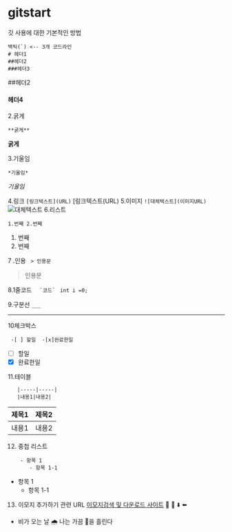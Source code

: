 # gitstart
깃 사용에 대한 기본적인 방법

```
백틱(`) <-- 3개 코드라인
# 헤더1
##헤더2
###헤더3
```
##헤더2
#### 헤더4

2.굵게
```
**굵게**
```
**굵게**

3.기울임
```
*기울임*
```
*기울임*

4.링크
```[링크텍스트](URL)```
[링크텍스트(URL)
5.이미지
```![대체텍스트](이미지URL)```
![대체텍스트](이미지URL)
6.리스트

```1.번째 2.번째```
1. 번째
2. 번째

7 .인용
``` > 인용문```
>인용문
>

8.1줄코드
```   `코드`  ```
`int i =0;`

9.구분선
```___```
___

10체크박스

```  -[ ] 할일  -[x]완료한일 ```

-[ ]  할일
-[x] 완료한일

11.테이블
```|제목1|제목2|
   |-----|-----|
   |내용1|내용2|
```
|제목1|제목2|
|-----|-----|
|내용1|내용2|

12. 중첩 리스트
```
    - 항목 1
       - 항목 1-1
```
- 항목 1
  - 항목 1-1

13. 이모지 추가하기 관련 URL
[이모지검색 및 다운로드 사이트](https://emojipedia.org)
🚀
🥇
⬇️
⬅️

- 비가 오는 날 🌧️ 나는 가끔 🥲을 흘린다
